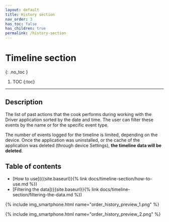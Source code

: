 ```yaml
---
layout: default
title: History section
nav_order: 3
has_toc: false
has_children: true
permalink: /history-section
---
```


# Timeline section
{: .no_toc }

1. TOC
{:toc}

---

## Description
The list of past actions that the cook performs during working with the Driver application sorted by the date and time. The user can filter these events by the name or for the specific event type. 

<span class="text-red-200">The number of events logged for the timeline is limited, depending on the device. Once the application was uninstalled, or the cache of the application was deleted (through device Settings), **the timeline data will be deleted**.</span>

## Table of contents
- [How to use]({{site.baseurl}}{% link docs/timeline-section/how-to-use.md %})
- [Filtering the data]({{site.baseurl}}{% link docs/timeline-section/filtering-the-data.md %})

{% include img_smartphone.html name="order_history_preview_1.png" %}

{% include img_smartphone.html name="order_history_preview_2.png" %}